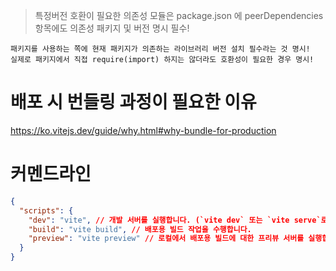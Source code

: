 > 특정버전 호환이 필요한 의존성 모듈은 package.json 에 peerDependencies 항목에도 의존성 패키지 및 버전 명시 필수!

`패키지를 사용하는 쪽에 현재 패키지가 의존하는 라이브러리 버전 설치 필수라는 것 명시!`  
`실제로 패키지에서 직접 require(import) 하지는 않더라도 호환성이 필요한 경우 명시!`

# 배포 시 번들링 과정이 필요한 이유

https://ko.vitejs.dev/guide/why.html#why-bundle-for-production

# 커멘드라인

```json
{
  "scripts": {
    "dev": "vite", // 개발 서버를 실행합니다. (`vite dev` 또는 `vite serve`로도 시작이 가능합니다.)
    "build": "vite build", // 배포용 빌드 작업을 수행합니다.
    "preview": "vite preview" // 로컬에서 배포용 빌드에 대한 프리뷰 서버를 실행합니다.
  }
}
```

